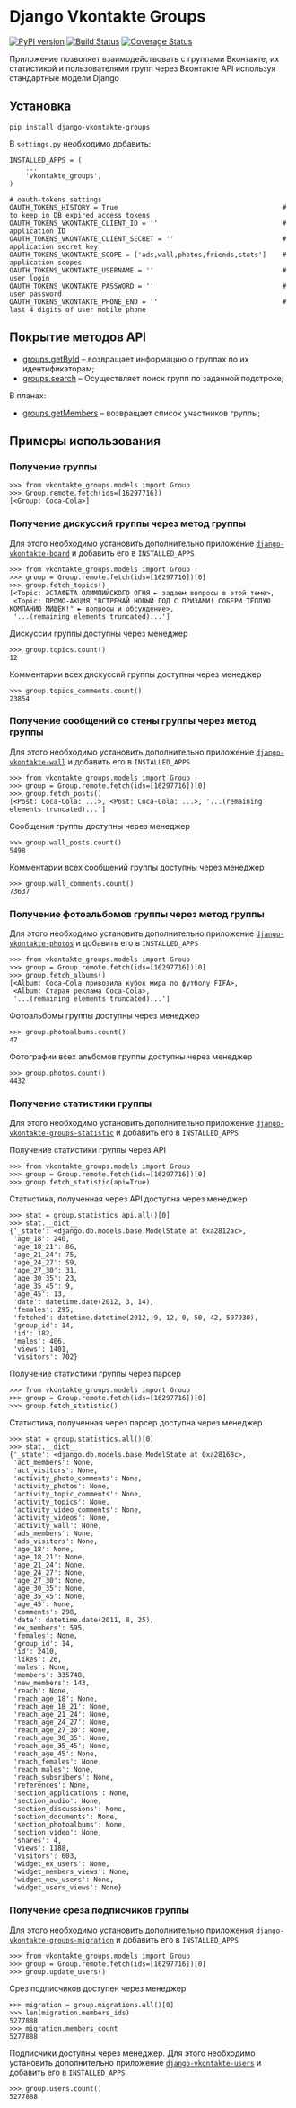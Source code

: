 Django Vkontakte Groups
=======================

[![PyPI version](https://badge.fury.io/py/django-vkontakte-groups.png)](http://badge.fury.io/py/django-vkontakte-groups) [![Build Status](https://travis-ci.org/ramusus/django-vkontakte-groups.png?branch=master)](https://travis-ci.org/ramusus/django-vkontakte-groups) [![Coverage Status](https://coveralls.io/repos/ramusus/django-vkontakte-groups/badge.png?branch=master)](https://coveralls.io/r/ramusus/django-vkontakte-groups)

Приложение позволяет взаимодействовать с группами Вконтакте, их статистикой и пользователями групп через Вконтакте API используя стандартные модели Django

Установка
---------

    pip install django-vkontakte-groups

В `settings.py` необходимо добавить:

    INSTALLED_APPS = (
        ...
        'vkontakte_groups',
    )

    # oauth-tokens settings
    OAUTH_TOKENS_HISTORY = True                                         # to keep in DB expired access tokens
    OAUTH_TOKENS_VKONTAKTE_CLIENT_ID = ''                               # application ID
    OAUTH_TOKENS_VKONTAKTE_CLIENT_SECRET = ''                           # application secret key
    OAUTH_TOKENS_VKONTAKTE_SCOPE = ['ads,wall,photos,friends,stats']    # application scopes
    OAUTH_TOKENS_VKONTAKTE_USERNAME = ''                                # user login
    OAUTH_TOKENS_VKONTAKTE_PASSWORD = ''                                # user password
    OAUTH_TOKENS_VKONTAKTE_PHONE_END = ''                               # last 4 digits of user mobile phone

Покрытие методов API
--------------------

* [groups.getById](http://vk.com/dev/groups.getById) – возвращает информацию о группах по их идентификаторам;
* [groups.search](http://vk.com/dev/groups.search) – Осуществляет поиск групп по заданной подстроке;

В планах:

* [groups.getMembers](http://vk.com/dev/groups.getMembers) – возвращает список участников группы;

Примеры использования
---------------------

### Получение группы

    >>> from vkontakte_groups.models import Group
    >>> Group.remote.fetch(ids=[16297716])
    [<Group: Coca-Cola>]

### Получение дискуссий группы через метод группы

Для этого необходимо установить дополнительно приложение
[`django-vkontakte-board`](http://github.com/ramusus/django-vkontakte-board/) и добавить его в `INSTALLED_APPS`

    >>> from vkontakte_groups.models import Group
    >>> group = Group.remote.fetch(ids=[16297716])[0]
    >>> group.fetch_topics()
    [<Topic: ЭСТАФЕТА ОЛИМПИЙСКОГО ОГНЯ ► задаем вопросы в этой теме>,
     <Topic: ПРОМО-АКЦИЯ "ВСТРЕЧАЙ НОВЫЙ ГОД С ПРИЗАМИ! СОБЕРИ ТЁПЛУЮ КОМПАНИЮ МИШЕК!" ► вопросы и обсуждение>,
     '...(remaining elements truncated)...']

Дискуссии группы доступны через менеджер

    >>> group.topics.count()
    12

Комментарии всех дискуссий группы доступны через менеджер

    >>> group.topics_comments.count()
    23854

### Получение сообщений со стены группы через метод группы

Для этого необходимо установить дополнительно приложение
[`django-vkontakte-wall`](http://github.com/ramusus/django-vkontakte-wall/) и добавить его в `INSTALLED_APPS`

    >>> from vkontakte_groups.models import Group
    >>> group = Group.remote.fetch(ids=[16297716])[0]
    >>> group.fetch_posts()
    [<Post: Coca-Cola: ...>, <Post: Coca-Cola: ...>, '...(remaining elements truncated)...']

Сообщения группы доступны через менеджер

    >>> group.wall_posts.count()
    5498

Комментарии всех сообщений группы доступны через менеджер

    >>> group.wall_comments.count()
    73637

### Получение фотоальбомов группы через метод группы

Для этого необходимо установить дополнительно приложение
[`django-vkontakte-photos`](http://github.com/ramusus/django-vkontakte-photos/) и добавить его в `INSTALLED_APPS`

    >>> from vkontakte_groups.models import Group
    >>> group = Group.remote.fetch(ids=[16297716])[0]
    >>> group.fetch_albums()
    [<Album: Coca-Cola привозила кубок мира по футболу FIFA>,
     <Album: Старая реклама Coca-Cola>,
     '...(remaining elements truncated)...']

Фотоальбомы группы доступны через менеджер

    >>> group.photoalbums.count()
    47

Фотографии всех альбомов группы доступны через менеджер

    >>> group.photos.count()
    4432

### Получение статистики группы

Для этого необходимо установить дополнительно приложение
[`django-vkontakte-groups-statistic`](http://github.com/ramusus/django-vkontakte-groups-statistic/) и добавить его в `INSTALLED_APPS`

Получение статистики группы через API

    >>> from vkontakte_groups.models import Group
    >>> group = Group.remote.fetch(ids=[16297716])[0]
    >>> group.fetch_statistic(api=True)

Статистика, полученная через API доступна через менеджер

    >>> stat = group.statistics_api.all()[0]
    >>> stat.__dict__
    {'_state': <django.db.models.base.ModelState at 0xa2812ac>,
     'age_18': 240,
     'age_18_21': 86,
     'age_21_24': 75,
     'age_24_27': 59,
     'age_27_30': 31,
     'age_30_35': 23,
     'age_35_45': 9,
     'age_45': 13,
     'date': datetime.date(2012, 3, 14),
     'females': 295,
     'fetched': datetime.datetime(2012, 9, 12, 0, 50, 42, 597930),
     'group_id': 14,
     'id': 182,
     'males': 406,
     'views': 1401,
     'visitors': 702}

Получение статистики группы через парсер

    >>> from vkontakte_groups.models import Group
    >>> group = Group.remote.fetch(ids=[16297716])[0]
    >>> group.fetch_statistic()

Статистика, полученная через парсер доступна через менеджер

    >>> stat = group.statistics.all()[0]
    >>> stat.__dict__
    {'_state': <django.db.models.base.ModelState at 0xa28168c>,
     'act_members': None,
     'act_visitors': None,
     'activity_photo_comments': None,
     'activity_photos': None,
     'activity_topic_comments': None,
     'activity_topics': None,
     'activity_video_comments': None,
     'activity_videos': None,
     'activity_wall': None,
     'ads_members': None,
     'ads_visitors': None,
     'age_18': None,
     'age_18_21': None,
     'age_21_24': None,
     'age_24_27': None,
     'age_27_30': None,
     'age_30_35': None,
     'age_35_45': None,
     'age_45': None,
     'comments': 298,
     'date': datetime.date(2011, 8, 25),
     'ex_members': 595,
     'females': None,
     'group_id': 14,
     'id': 2410,
     'likes': 26,
     'males': None,
     'members': 335748,
     'new_members': 143,
     'reach': None,
     'reach_age_18': None,
     'reach_age_18_21': None,
     'reach_age_21_24': None,
     'reach_age_24_27': None,
     'reach_age_27_30': None,
     'reach_age_30_35': None,
     'reach_age_35_45': None,
     'reach_age_45': None,
     'reach_females': None,
     'reach_males': None,
     'reach_subsribers': None,
     'references': None,
     'section_applications': None,
     'section_audio': None,
     'section_discussions': None,
     'section_documents': None,
     'section_photoalbums': None,
     'section_video': None,
     'shares': 4,
     'views': 1188,
     'visitors': 603,
     'widget_ex_users': None,
     'widget_members_views': None,
     'widget_new_users': None,
     'widget_users_views': None}

### Получение среза подписчиков группы

Для этого необходимо установить дополнительно приложения
[`django-vkontakte-groups-migration`](http://github.com/ramusus/django-vkontakte-groups-migration/) и добавить его в `INSTALLED_APPS`

    >>> from vkontakte_groups.models import Group
    >>> group = Group.remote.fetch(ids=[16297716])[0]
    >>> group.update_users()

Срез подписчиков доступен через менеджер

    >>> migration = group.migrations.all()[0]
    >>> len(migration.members_ids)
    5277888
    >>> migration.members_count
    5277888

Подписчики доступны через менеджер. Для этого необходимо установить дополнительно приложение
[`django-vkontakte-users`](http://github.com/ramusus/django-vkontakte-users/) и добавить его в `INSTALLED_APPS`

    >>> group.users.count()
    5277888
